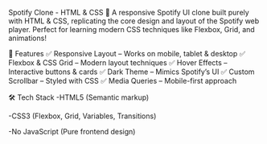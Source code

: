 Spotify Clone - HTML & CSS 🎵
A responsive Spotify UI clone built purely with HTML & CSS, replicating the core design and layout of the Spotify web player. Perfect for learning modern CSS techniques like Flexbox, Grid, and animations!

🎯 Features
✅ Responsive Layout – Works on mobile, tablet & desktop
✅ Flexbox & CSS Grid – Modern layout techniques
✅ Hover Effects – Interactive buttons & cards
✅ Dark Theme – Mimics Spotify’s UI
✅ Custom Scrollbar – Styled with CSS
✅ Media Queries – Mobile-first approach

🛠️ Tech Stack
-HTML5 (Semantic markup)

-CSS3 (Flexbox, Grid, Variables, Transitions)

-No JavaScript (Pure frontend design)
